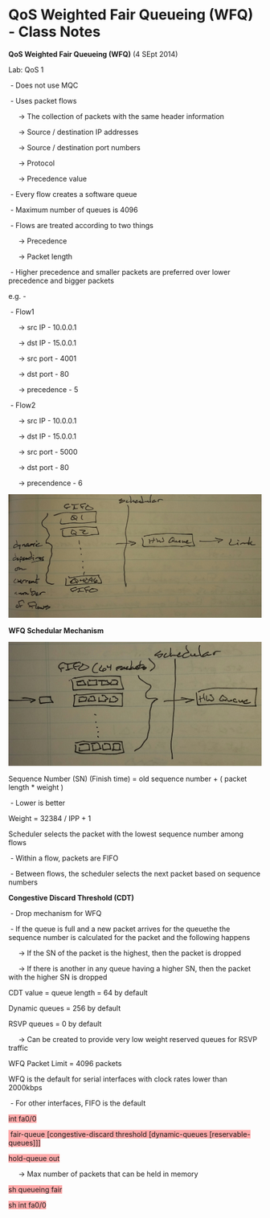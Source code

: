 # QoS Weighted Fair Queueing (WFQ) - Class Notes

**QoS Weighted Fair Queueing (WFQ)** (4 SEpt 2014)

Lab: QoS 1

 - Does not use MQC

 - Uses packet flows

     -> The collection of packets with the same header information

     -> Source / destination IP addresses

     -> Source / destination port numbers

     -> Protocol

     -> Precedence value

 - Every flow creates a software queue

 - Maximum number of queues is 4096

 - Flows are treated according to two things

     -> Precedence

     -> Packet length

 - Higher precedence and smaller packets are preferred over lower precedence and bigger packets

e.g. -

 - Flow1

     -> src IP - 10.0.0.1

     -> dst IP - 15.0.0.1

     -> src port - 4001

     -> dst port - 80

     -> precedence - 5

 - Flow2

     -> src IP - 10.0.0.1

     -> dst IP - 15.0.0.1

     -> src port - 5000

     -> dst port - 80

     -> precendence - 6

![20141015_154505-1.jpeg](image/20141015_154505-1.jpeg)

**WFQ Schedular Mechanism**

![20141015_154514-1.jpeg](image/20141015_154514-1.jpeg)

Sequence Number (SN) (Finish time) = old sequence number + ( packet length * weight )

 - Lower is better

Weight = 32384 / IPP + 1

Scheduler selects the packet with the lowest sequence number among flows

 - Within a flow, packets are FIFO

 - Between flows, the scheduler selects the next packet based on sequence numbers

**Congestive Discard Threshold (CDT)**

 - Drop mechanism for WFQ

 - If the queue is full and a new packet arrives for the queuethe the sequence number is calculated for the packet and the following happens

     -> If the SN of the packet is the highest, then the packet is dropped

     -> If there is another in any queue having a higher SN, then the packet with the higher SN is dropped

CDT value = queue length = 64 by default

Dynamic queues = 256 by default

RSVP queues = 0 by default

     -> Can be created to provide very low weight reserved queues for RSVP traffic

WFQ Packet Limit = 4096 packets

WFQ is the default for serial interfaces with clock rates lower than 2000kbps

 - For other interfaces, FIFO is the default

<span style="background-color: #ffaaaa">int fa0/0</span>

<span style="background-color: #ffaaaa"> fair-queue [congestive-discard threshold [dynamic-queues [reservable-queues]]]</span>

<span style="background-color: #ffaaaa">hold-queue <number> out</span>

     -> Max number of packets that can be held in memory

<span style="background-color: #ffaaaa">sh queueing fair</span>

<span style="background-color: #ffaaaa">sh int fa0/0</span>
